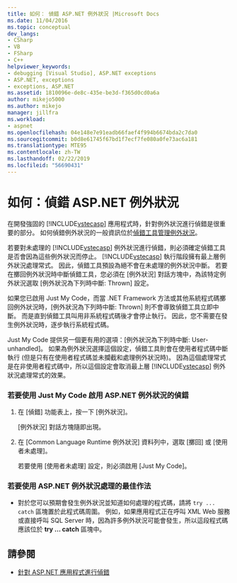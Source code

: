 ```yaml
---
title: 如何： 偵錯 ASP.NET 例外狀況 |Microsoft Docs
ms.date: 11/04/2016
ms.topic: conceptual
dev_langs:
- CSharp
- VB
- FSharp
- C++
helpviewer_keywords:
- debugging [Visual Studio], ASP.NET exceptions
- ASP.NET, exceptions
- exceptions, ASP.NET
ms.assetid: 1810096e-de8c-435e-be3d-f365d0cd0a6a
author: mikejo5000
ms.author: mikejo
manager: jillfra
ms.workload:
- aspnet
ms.openlocfilehash: 04e148e7e91eadb66faef4f994b6674bda2c7da0
ms.sourcegitcommit: b0d8e61745f67bd1f7ecf7fe080a0fe73ac6a181
ms.translationtype: MTE95
ms.contentlocale: zh-TW
ms.lasthandoff: 02/22/2019
ms.locfileid: "56690431"
---
```

# <a name="how-to-debug-aspnet-exceptions"></a>如何：偵錯 ASP.NET 例外狀況
在開發強固的 [!INCLUDE[vstecasp](../code-quality/includes/vstecasp_md.md)] 應用程式時，針對例外狀況進行偵錯是很重要的部分。 如何偵錯例外狀況的一般資訊位於[偵錯工具管理例外狀況](../debugger/managing-exceptions-with-the-debugger.md)。

 若要對未處理的 [!INCLUDE[vstecasp](../code-quality/includes/vstecasp_md.md)] 例外狀況進行偵錯，則必須確定偵錯工具是否會因為這些例外狀況而停止。 [!INCLUDE[vstecasp](../code-quality/includes/vstecasp_md.md)] 執行階段擁有最上層例外狀況處理常式。 因此，偵錯工具預設為絕不會在未處理的例外狀況中斷。 若要在擲回例外狀況時中斷偵錯工具，您必須在 [例外狀況] 對話方塊中，為該特定例外狀況選取 [例外狀況為下列時中斷: Thrown] 設定。

 如果您已啟用 Just My Code，而當 .NET Framework 方法或其他系統程式碼擲回例外狀況時，[例外狀況為下列時中斷: Thrown] 則不會導致偵錯工具立即中斷。 而是直到偵錯工具叫用非系統程式碼後才會停止執行。 因此，您不需要在發生例外狀況時，逐步執行系統程式碼。

 Just My Code 提供另一個更有用的選項：[例外狀況為下列時中斷: User-unhandled]。 如果為例外狀況選擇這個設定，偵錯工具則會在使用者程式碼中斷執行 (但是只有在使用者程式碼並未攔截和處理例外狀況時)。 因為這個處理常式是在非使用者程式碼中，所以這個設定會取消最上層 [!INCLUDE[vstecasp](../code-quality/includes/vstecasp_md.md)] 例外狀況處理常式的效果。

### <a name="to-enable-debugging-of-aspnet-exceptions-with-just-my-code"></a>若要使用 Just My Code 啟用 ASP.NET 例外狀況的偵錯

1.  在 [偵錯] 功能表上，按一下 [例外狀況]。

     [例外狀況] 對話方塊隨即出現。

2.  在 [Common Language Runtime 例外狀況] 資料列中，選取 [擲回] 或 [使用者未處理]。

     若要使用 [使用者未處理] 設定，則必須啟用 [Just My Code]。

### <a name="to-use-best-practices-for-aspnet-exception-handling"></a>若要使用 ASP.NET 例外狀況處理的最佳作法

-   對於您可以預期會發生例外狀況並知道如何處理的程式碼，請將 `try ... catch` 區塊置於此程式碼周圍。 例如，如果應用程式正在呼叫 XML Web 服務或直接呼叫 SQL Server 時，因為許多例外狀況可能會發生，所以這段程式碼應該位於 **try ... catch** 區塊中。

## <a name="see-also"></a>請參閱
- [針對 ASP.NET 應用程式進行偵錯](../debugger/how-to-enable-debugging-for-aspnet-applications.md)